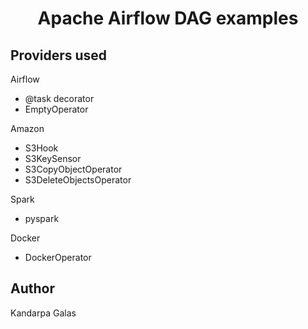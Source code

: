 <h1 align="center">Apache Airflow DAG examples</h1>

## Providers used

Airflow
- @task decorator
- EmptyOperator
<!-- - BashOperator -->
<!-- - PythonOperator -->

Amazon
- S3Hook
- S3KeySensor
- S3CopyObjectOperator
- S3DeleteObjectsOperator

Spark
- pyspark

Docker 
- DockerOperator

## Author

Kandarpa Galas
